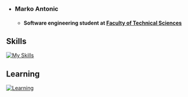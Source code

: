 
- ### Marko Antonic
  - #### Software engineering student at [Faculty of Technical Sciences](http://www.ftn.uns.ac.rs/n42005507/software-and-information-technologies)

## Skills
[![My Skills](https://skillicons.dev/icons?i=java,cs,py&theme=dark)](https://skillicons.dev)

## Learning
[![Learning](https://skillicons.dev/icons?i=angular,spring,go,docker&theme=dark)](https://skillicons.dev)

